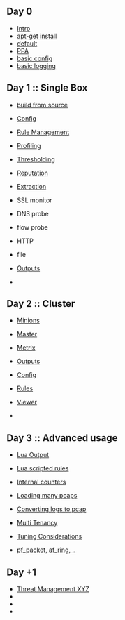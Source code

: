 
## Day 0

 * [Intro](/suricata/day_intro/README.md)
 * [apt-get install](/suricata/day_intro/AptGetInstall.md)
  * [default](/suricata/day_intro/AptGetInstall.md)
  * [PPA](/suricata/day_intro/AptGetInstallPPA.md)
 * [basic config](/suricata/day_intro/BasicConf.md)
 * [basic logging](/suricata/day_intro/BasicLogging.md)

## Day 1 :: Single Box

 * [build from source](/suricata/day_1/BuildFromSource.md)
 * [Config](/suricata/day_1/Config.md)
 * [Rule Management](/suricata/day_1/RuleManagement.md)
  * [Profiling](/suricata/day_1/RuleProfiling.md)
  * [Thresholding](/suricata/day_1/RuleThresholding.md)

 * [Reputation]()
 * [Extraction]()
  * SSL monitor
  * DNS probe
  * flow probe
  * HTTP
  * file   
 * [Outputs]()
 * []()

## Day 2 :: Cluster

* [Minions](/suricata/day_2/SetUpMinions.md)
* [Master](/suricata/day_2/SetUpMaster.md)
* [Metrix](/suricata/day_2/SetUpMetrics.md)
* [Outputs]()

* [Config]()
* [Rules]()
* [Viewer]()
* []()



## Day 3 :: Advanced usage

* [Lua Output](/suricata/day_3/LuaOutput.md)
* [Lua scripted rules](/suricata/day_3/LuaRules.md)
* [Internal counters](/suricata/day_3/DumpCounters.md)
* [Loading many pcaps]()

* [Converting logs to pcap](/suricata/day_3/Eve2Pcap.md)
* [Multi Tenancy](/suricata/day_3/MultiTenancy.md)
* [Tuning Considerations]()
* [pf_packet, af_ring, ..]()

## Day +1

* [Threat Management XYZ]()
* []()
* []()
* []()
